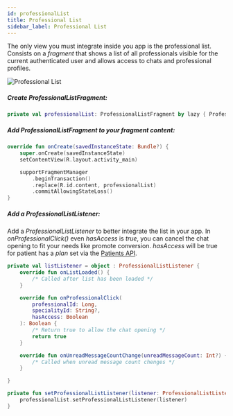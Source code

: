 ```yaml
---
id: professionalList
title: Professional List
sidebar_label: Professional List
---
```


The only view you must integrate inside you app is the professional list.
Consists on a _fragment_ that shows a list of all professionals visible for the current authenticated user and allows access to chats and professional profiles.  

![Professional List](http://developer.mediquo.com/img/professional_list.jpg "Professional List")

##### Create ProfessionalListFragment:

```kotlin
private val professionalList: ProfessionalListFragment by lazy { ProfessionalListFragment() }
```

##### Add _ProfessionalListFragment_ to your fragment content:

```kotlin
override fun onCreate(savedInstanceState: Bundle?) {        
    super.onCreate(savedInstanceState)
    setContentView(R.layout.activity_main)

    supportFragmentManager
        .beginTransaction()
        .replace(R.id.content, professionalList)
        .commitAllowingStateLoss()
}
```

##### Add a _ProfessionalListListener_:

Add a _ProfessionalListListener_ to better integrate the list in your app.
In _onProfessionalClick()_ even _hasAccess_ is _true_, you can cancel the chat opening to fit your needs like promote conversion.
_hasAccess_ will be true for patient has a _plan_ set via the [Patients API](http://developer.mediquo.com/docs/introduction/).

```kotlin
private val listListener = object : ProfessionalListListener {
    override fun onListLoaded() {
        /* Called after list has been loaded */      
    }

    override fun onProfessionalClick(
        professionalId: Long,
        specialityId: String?,
        hasAccess: Boolean
    ): Boolean {
        /* Return true to allow the chat opening */
        return true
    }

    override fun onUnreadMessageCountChange(unreadMessageCount: Int?) {
        /* Called when unread message count chenges */           
    }

}

private fun setProfessionalListListener(listener: ProfessionalListListener) {
    professionalList.setProfessionalListListener(listener)
}
```
